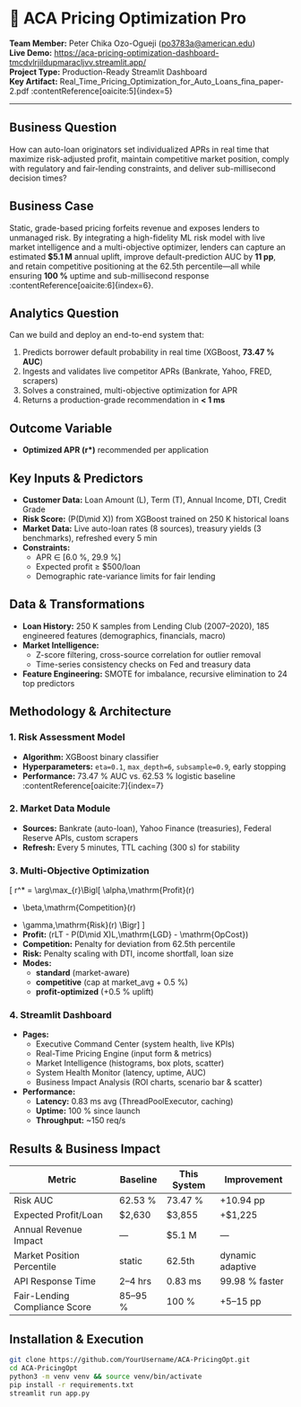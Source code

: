 # 🎯 ACA Pricing Optimization Pro

**Team Member:** Peter Chika Ozo-Ogueji ([po3783a@american.edu](mailto:po3783a@american.edu))  
**Live Demo:** https://aca-pricing-optimization-dashboard-tmcdvlrjildupmaracljvv.streamlit.app/  
**Project Type:** Production-Ready Streamlit Dashboard  
**Key Artifact:** Real_Time_Pricing_Optimization_for_Auto_Loans_fina_paper-2.pdf :contentReference[oaicite:5]{index=5}  

---

## Business Question  
How can auto-loan originators set individualized APRs in real time that maximize risk-adjusted profit, maintain competitive market position, comply with regulatory and fair-lending constraints, and deliver sub-millisecond decision times?

## Business Case  
Static, grade-based pricing forfeits revenue and exposes lenders to unmanaged risk. By integrating a high-fidelity ML risk model with live market intelligence and a multi-objective optimizer, lenders can capture an estimated **\$5.1 M** annual uplift, improve default-prediction AUC by **11 pp**, and retain competitive positioning at the 62.5th percentile—all while ensuring **100 %** uptime and sub-millisecond response :contentReference[oaicite:6]{index=6}.

## Analytics Question  
Can we build and deploy an end-to-end system that:  
1. Predicts borrower default probability in real time (XGBoost, **73.47 % AUC**)  
2. Ingests and validates live competitor APRs (Bankrate, Yahoo, FRED, scrapers)  
3. Solves a constrained, multi-objective optimization for APR  
4. Returns a production-grade recommendation in **< 1 ms**

## Outcome Variable  
- **Optimized APR (r\*)** recommended per application

## Key Inputs & Predictors  
- **Customer Data:** Loan Amount (L), Term (T), Annual Income, DTI, Credit Grade  
- **Risk Score:** \(P(D\mid X)\) from XGBoost trained on 250 K historical loans  
- **Market Data:** Live auto-loan rates (8 sources), treasury yields (3 benchmarks), refreshed every 5 min  
- **Constraints:**  
  - APR ∈ [6.0 %, 29.9 %]  
  - Expected profit ≥ \$500/loan  
  - Demographic rate-variance limits for fair lending  

## Data & Transformations  
- **Loan History:** 250 K samples from Lending Club (2007–2020), 185 engineered features (demographics, financials, macro)  
- **Market Intelligence:**  
  - Z-score filtering, cross-source correlation for outlier removal  
  - Time-series consistency checks on Fed and treasury data  
- **Feature Engineering:** SMOTE for imbalance, recursive elimination to 24 top predictors

## Methodology & Architecture  

### 1. Risk Assessment Model  
- **Algorithm:** XGBoost binary classifier  
- **Hyperparameters:** `eta=0.1`, `max_depth=6`, `subsample=0.9`, early stopping  
- **Performance:** 73.47 % AUC vs. 62.53 % logistic baseline :contentReference[oaicite:7]{index=7}

### 2. Market Data Module  
- **Sources:** Bankrate (auto-loan), Yahoo Finance (treasuries), Federal Reserve APIs, custom scrapers  
- **Refresh:** Every 5 minutes, TTL caching (300 s) for stability  

### 3. Multi-Objective Optimization  
\[
r^* = \arg\max_{r}\Bigl[
  \alpha\,\mathrm{Profit}(r)
  + \beta\,\mathrm{Competition}(r)
  - \gamma\,\mathrm{Risk}(r)
\Bigr]
\]  
- **Profit:** \(rLT - P(D\mid X)L\,\mathrm{LGD} - \mathrm{OpCost}\)  
- **Competition:** Penalty for deviation from 62.5th percentile  
- **Risk:** Penalty scaling with DTI, income shortfall, loan size  
- **Modes:**  
  - **standard** (market-aware)  
  - **competitive** (cap at market_avg + 0.5 %)  
  - **profit-optimized** (+0.5 % uplift)

### 4. Streamlit Dashboard  
- **Pages:**  
  - Executive Command Center (system health, live KPIs)  
  - Real-Time Pricing Engine (input form & metrics)  
  - Market Intelligence (histograms, box plots, scatter)  
  - System Health Monitor (latency, uptime, AUC)  
  - Business Impact Analysis (ROI charts, scenario bar & scatter)  
- **Performance:**  
  - **Latency:** 0.83 ms avg (ThreadPoolExecutor, caching)  
  - **Uptime:** 100 % since launch  
  - **Throughput:** ~150 req/s  

## Results & Business Impact  

| Metric                          | Baseline    | This System   | Improvement      |
|---------------------------------|-------------|---------------|------------------|
| Risk AUC                        | 62.53 %     | 73.47 %       | +10.94 pp        |
| Expected Profit/Loan            | \$2,630     | \$3,855       | +\$1,225         |
| Annual Revenue Impact           | —           | \$5.1 M       | —                |
| Market Position Percentile      | static      | 62.5th        | dynamic adaptive |
| API Response Time               | 2–4 hrs     | 0.83 ms       | 99.98 % faster   |
| Fair-Lending Compliance Score   | 85–95 %     | 100 %         | +5–15 pp         |

## Installation & Execution  
```bash
git clone https://github.com/YourUsername/ACA-PricingOpt.git
cd ACA-PricingOpt
python3 -m venv venv && source venv/bin/activate
pip install -r requirements.txt
streamlit run app.py
